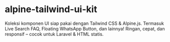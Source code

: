# alpine-tailwind-ui-kit
Koleksi komponen UI siap pakai dengan Tailwind CSS &amp; Alpine.js.  Termasuk Live Search FAQ, Floating WhatsApp Button, dan lainnya!  Ringan, cepat, dan responsif – cocok untuk Laravel &amp; HTML statis.
